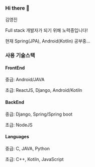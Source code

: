 ### Hi there 👋
김영진

Full stack 개발자가 되기 위해 노력중입니다!

현재 Spring(JPA), Android(Kotlin) 공부중...

### 사용 기술스택
#### FrontEnd
중급: Android/JAVA

초급: ReactJS, Django, Android/Kotiln

#### BackEnd
중급: Django, Spring/Spring boot

초급: NodeJS

#### Languages
중급: C, JAVA, Python

초급: C++, Kotiln, JavaScript

<!--
**Youngtoad/Youngtoad** is a ✨ _special_ ✨ repository because its `README.md` (this file) appears on your GitHub profile.

Here are some ideas to get you started:

- 🔭 I’m currently working on ...
- 🌱 I’m currently learning ...
- 👯 I’m looking to collaborate on ...
- 🤔 I’m looking for help with ...
- 💬 Ask me about ...
- 📫 How to reach me: ...
- 😄 Pronouns: ...
- ⚡ Fun fact: ...
-->
